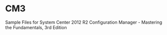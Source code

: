 # CM3
Sample Files for System Center 2012 R2 Configuration Manager - Mastering the Fundamentals, 3rd Edition
